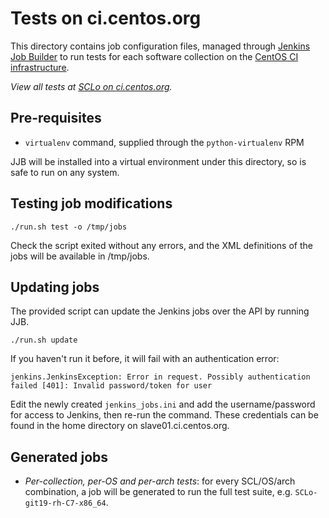 # Tests on ci.centos.org

This directory contains job configuration files, managed through [Jenkins Job
Builder](http://ci.openstack.org/jenkins-job-builder/) to run tests for each
software collection on the [CentOS CI infrastructure](https://ci.centos.org).

*View all tests at [SCLo on ci.centos.org](https://ci.centos.org/view/SCLo/).*

## Pre-requisites

* `virtualenv` command, supplied through the `python-virtualenv` RPM

JJB will be installed into a virtual environment under this directory, so is
safe to run on any system.

## Testing job modifications

    ./run.sh test -o /tmp/jobs

Check the script exited without any errors, and the XML definitions of the jobs
will be available in /tmp/jobs.

## Updating jobs

The provided script can update the Jenkins jobs over the API by running JJB.

    ./run.sh update

If you haven't run it before, it will fail with an authentication error:

    jenkins.JenkinsException: Error in request. Possibly authentication failed [401]: Invalid password/token for user

Edit the newly created `jenkins_jobs.ini` and add the username/password for
access to Jenkins, then re-run the command.  These credentials can be found in
the home directory on slave01.ci.centos.org.

## Generated jobs

* *Per-collection, per-OS and per-arch tests*: for every SCL/OS/arch
  combination, a job will be generated to run the full test suite, e.g.
  `SCLo-git19-rh-C7-x86_64`.
